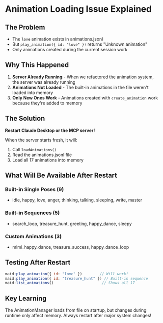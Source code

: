 # Animation Loading Issue Explained

## The Problem
- The `love` animation exists in animations.jsonl
- But `play_animation({ id: "love" })` returns "Unknown animation"
- Only animations created during the current session work

## Why This Happened
1. **Server Already Running** - When we refactored the animation system, the server was already running
2. **Animations Not Loaded** - The built-in animations in the file weren't loaded into memory
3. **Only New Ones Work** - Animations created with `create_animation` work because they're added to memory

## The Solution
**Restart Claude Desktop or the MCP server!**

When the server starts fresh, it will:
1. Call `loadAnimations()` 
2. Read the animations.jsonl file
3. Load all 17 animations into memory

## What Will Be Available After Restart

### Built-in Single Poses (9)
- idle, happy, love, anger, thinking, talking, sleeping, write, master

### Built-in Sequences (5)
- search_loop, treasure_hunt, greeting, happy_dance, sleepy

### Custom Animations (3)
- mimi_happy_dance, treasure_success, happy_dance_loop

## Testing After Restart
```javascript
maid:play_animation({ id: "love" })        // Will work!
maid:play_animation({ id: "treasure_hunt" }) // Built-in sequence
maid:list_animations()                      // Shows all 17
```

## Key Learning
The AnimationManager loads from file on startup, but changes during runtime only affect memory. Always restart after major system changes!
